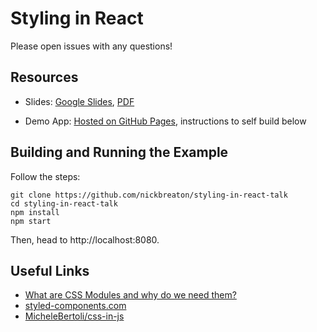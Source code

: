 # Styling in React

Please open issues with any questions!

## Resources

- Slides: [Google Slides](https://docs.google.com/presentation/d/1dZAJrWioOXV_29lfRNTnrgqICkxLpiFWN5g7O-kgTRM/edit?usp=sharing), [PDF](slides/Styling%20in%20React.pdf)

- Demo App: [Hosted on GitHub Pages](https://nickbreaton.github.io/styling-in-react-talk/), instructions to self build below

## Building and Running the Example

Follow the steps:
```
git clone https://github.com/nickbreaton/styling-in-react-talk
cd styling-in-react-talk
npm install
npm start
```

Then, head to http://localhost:8080.

## Useful Links

- [What are CSS Modules and why do we need them?
](https://css-tricks.com/css-modules-part-1-need/)
- [styled-components.com](https://www.styled-components.com/)
- [MicheleBertoli/css-in-js](https://github.com/MicheleBertoli/css-in-js/blob/master/README.md)
